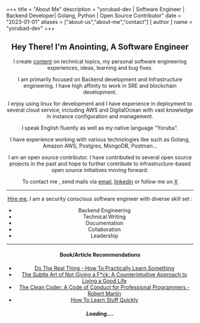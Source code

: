 +++
title = "About Me"
description = "yorubad-dev | Software Engineer | Backend Developer| Golang, Python | Open Source Contributor"
date = "2023-01-01"
aliases = ["about-us","about-me","contact"]
[ author ]
  name = "yorubad-dev"
+++

<div align="center">

## Hey There! I'm Anointing, A Software Engineer


I create [content](https://dev.to/han_kami) on technical topics, my personal software engineering experiences, ideas, learning and bug fixes.



I am primarily focused on Backend development and Infrastructure engineering. I have high affinity to work in SRE and blockchain development.



I enjoy using linux for development and I have experience in deployment to several cloud service, including AWS and DigitalOcean with vast knowledge in instance configuration and management.



I speak English fluently as well as my native language "Yoruba".



I have experience working with various technologies like such as Golang, Amazon AWS, Postgres, MongoDB, Postman...



I am an open source contributor. I have contributed to several open source projects in the past and hope to further contribute to infrastructure-based open source initiatives moving forward.



To contact me , send mails via [email](adetoyeanointing2002@gmail.com), [linkedin](https://www.linkedin.com/in/adetoye-anointing) or follow me on [X](https://twitter.com/yorubad-dev)


---


[Hire me](https://drive.google.com/file/d/1jdlRbdl-2vrUxb6LZaRiZXkuno-Nb7Q3/view?usp=sharing), I am a security conscious software engineer with diverse skill set :

- Backend Engineering
- Technical Writing
- Documentation
- Collaboration
- Leadership



---


#### Book/Article Recommendations

- [Do The Real Thing - How To Practically Learn Something](https://www.scotthyoung.com/blog/2020/0504/do-the-real-thing)
- [The Subtle Art of Not Giving a F\*ck: A Counterintuitive Approach to Living a Good Life](https://www.amazon.com/Subtle-Art-Not-Giving-Counterintuitive/dp/0062457713)
- [The Clean Coder: A Code of Conduct for Professional Programmers - Robert Martin](https://www.amazon.com/Clean-Coder-Conduct-Professional-Programmers/dp/013708107)
- [How To Learn Stuff Quickly](https://www.joshwcomeau.com/blog/how-to-learn-stuff-quickly/)

<!-- - [Computer Science Distilled: Learn The Art Of Solving Computational Problems - Wladston Ferreira Filho](https://www.amazon.com/Computer-Science-Distilled-Computational-Problems/dp/0997316020) -->

##### Loading....


</div>